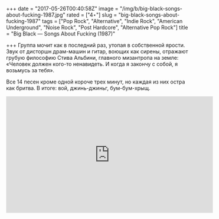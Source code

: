 +++
date = "2017-05-26T00:40:58Z"
image = "/img/b/big-black-songs-about-fucking-1987.jpg"
rated = ["4⋆"]
slug = "big-black-songs-about-fucking-1987"
tags = ["Pop Rock", "Alternative", "Indie Rock", "American Underground", "Noise Rock", "Post Hardcore", "Alternative Pop Rock"]
title = "Big Black — Songs About Fucking (1987)"

+++
Группа мочит как в последний раз, утопая в собственной ярости. Звук от дисторшн драм-машин и гитар, воющих как сирены, отражают грубую философию Стива Альбини, главного мизантропа на земле: «Человек должен кого-то ненавидеть. И когда я закончу с собой, я возьмусь за тебя». 

Все 14 песен кроме одной короче трех минут, но каждая из них остра как бритва. В итоге: вой, джинь-джиньг, бум-бум-хрыщ.

<iframe width="560" height="315" src="https://www.youtube.com/embed/bwPP7B596Qc" frameborder="0" allowfullscreen></iframe>